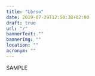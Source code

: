 ```yaml
---
title: "Lbrso"
date: 2019-07-29T12:50:38+02:00
draft: true
url: "/"
bannerText: ""
bannerImg: ""
location: ""
acronym: ""
---
```


SAMPLE